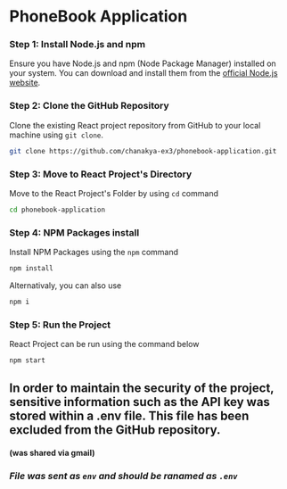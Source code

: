 # PhoneBook Application

### Step 1: Install Node.js and npm

Ensure you have Node.js and npm (Node Package Manager) installed on your system. You can download and install them from the [official Node.js website](https://nodejs.org/).

### Step 2: Clone the GitHub Repository

Clone the existing React project repository from GitHub to your local machine using `git clone`.

```bash
git clone https://github.com/chanakya-ex3/phonebook-application.git
```
### Step 3: Move to React Project's Directory
Move to the React Project's Folder by using `cd` command
```bash
cd phonebook-application
```
### Step 4: NPM Packages install
Install NPM Packages using the `npm` command
```bash
npm install
```
Alternativaly, you can also use
```bash
npm i
```
### Step 5: Run the Project
React Project can be run using the command below
```bash
npm start
```

## In order to maintain the security of the project, sensitive information such as the API key was stored within a .env file. This file has been excluded from the GitHub repository.
#### (was shared via gmail)

### ***File was sent as `env` and should be ranamed as `.env`***
